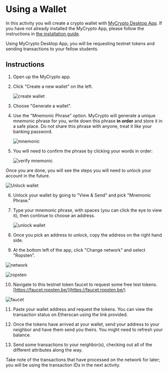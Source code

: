 # Using a Wallet

In this activity you will create a crypto wallet with [MyCrypto Desktop App](https://download.mycrypto.com/). If you have not already installed the MyCrypto App, please follow the instructions in [the installation guide](Supplemental/blockchain-install-guide.md).

Using MyCrypto Desktop App, you will be requesting testnet tokens and sending transactions to your fellow students.

## Instructions

1. Open up the MyCrypto app.

2. Click "Create a new wallet" on the left.

    ![create wallet](../../Images/create.png)

3. Choose "Generate a wallet".

4. Use the "Mnemonic Phrase" option. MyCrypto will generate a unique mnemonic phrase for you, write down this phrase **in order** and store it in a safe place. Do not share this phrase with anyone, treat it like your banking password.

    ![mnemonic](../../Images/mnemonic.png)

5. You will need to confirm the phrase by clicking your words in order:

    ![verify mnemonic](../../Images/verify.png)

Once you are done, you will see the steps you will need to unlock your account in the future.

![Unlock wallet](Images/MyCryptop-Unlock-Steps.png)

6. Unlock your wallet by going to "View & Send" and pick "Mnemonic Phrase."

7. Type your mnemonic phrase, with spaces (you can click the eye to view it), then continue to choose an address.

    ![unlock wallet](../../Images/unlock.png)

8. Once you pick an address to unlock, copy the address on the right hand side.

9.  At the bottom left of the app, click "Change network" and select "Ropsten".

![network](../../Images/network.png)

![ropsten](../../Images/ropsten.png)

10.  Navigate to this testnet token faucet to request some free test tokens. [https://faucet.ropsten.be/](https://faucet.ropsten.be/)

![faucet](../../Images/faucet.png)

11.  Paste your wallet address and request the tokens. You can view the transaction status on Etherscan using the link provided.

12.  Once the tokens have arrived at your wallet, send your address to your neighbor and have them send you theirs. You might need to refresh your balance.

13.  Send some transactions to your neighbor(s), checking out all of the different attributes along the way.

Take note of the transactions that have processed on the network for later; you will be using the transaction IDs in the next activity.
